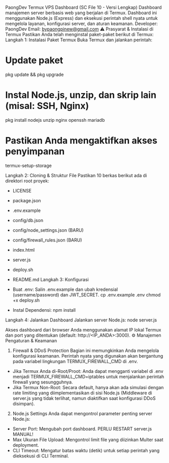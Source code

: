 PaongDev Termux VPS Dashboard (SC File 10 - Versi Lengkap)
Dashboard manajemen server berbasis web yang berjalan di Termux. Dashboard ini menggunakan Node.js (Express) dan eksekusi perintah shell nyata untuk mengelola layanan, konfigurasi server, dan aturan keamanan.
Developer: PaongDev
Email: bypaongpinew@gmail.com
⚠️ Prasyarat & Instalasi di Termux
Pastikan Anda telah menginstal paket-paket berikut di Termux:
Langkah 1: Instalasi Paket Termux
Buka Termux dan jalankan perintah:
# Update paket
pkg update && pkg upgrade

# Instal Node.js, unzip, dan skrip lain (misal: SSH, Nginx)
pkg install nodejs unzip nginx openssh mariadb

# Pastikan Anda mengaktifkan akses penyimpanan
termux-setup-storage

Langkah 2: Cloning & Struktur File
Pastikan 10 berkas berikut ada di direktori root proyek:
 * LICENSE
 * package.json
 * .env.example
 * config/db.json
 * config/node_settings.json (BARU)
 * config/firewall_rules.json (BARU)
 * index.html
 * server.js
 * deploy.sh
 * README.md
Langkah 3: Konfigurasi
 * Buat .env: Salin .env.example dan ubah kredensial (username/password) dan JWT_SECRET.
   cp .env.example .env
chmod +x deploy.sh

 * Instal Dependensi:
   npm install

Langkah 4: Jalankan Dashboard
Jalankan server Node.js:
node server.js

Akses dashboard dari browser Anda menggunakan alamat IP lokal Termux dan port yang ditentukan (default: http://<IP_ANDA>:3000).
⚙️ Manajemen Pengaturan & Keamanan
1. Firewall & DDoS Protection
Bagian ini memungkinkan Anda mengelola konfigurasi keamanan. Perintah nyata yang digunakan akan bergantung pada variabel lingkungan TERMUX_FIREWALL_CMD di .env.
 * Jika Termux Anda di-Root/Proot: Anda dapat mengganti variabel di .env menjadi TERMUX_FIREWALL_CMD=iptables untuk menjalankan perintah firewall yang sesungguhnya.
 * Jika Termux Non-Root: Secara default, hanya akan ada simulasi dengan rate limiting yang diimplementasikan di sisi Node.js (Middleware di server.js yang tidak terlihat, namun diaktifkan saat konfigurasi DDoS disimpan).
2. Node.js Settings
Anda dapat mengontrol parameter penting server Node.js:
 * Server Port: Mengubah port dashboard. PERLU RESTART server.js MANUAL!
 * Max Ukuran File Upload: Mengontrol limit file yang diizinkan Multer saat deployment.
 * CLI Timeout: Mengatur batas waktu (detik) untuk setiap perintah yang dieksekusi di CLI Terminal.
